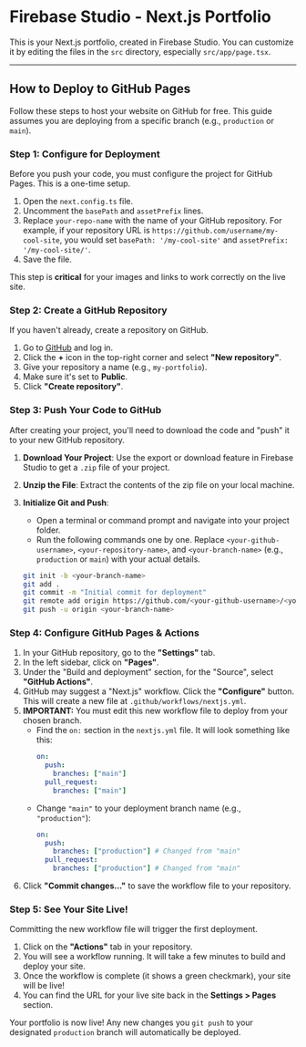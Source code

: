 # Firebase Studio - Next.js Portfolio

This is your Next.js portfolio, created in Firebase Studio. You can customize it by editing the files in the `src` directory, especially `src/app/page.tsx`.

---

## How to Deploy to GitHub Pages

Follow these steps to host your website on GitHub for free. This guide assumes you are deploying from a specific branch (e.g., `production` or `main`).

### Step 1: Configure for Deployment

Before you push your code, you must configure the project for GitHub Pages. This is a one-time setup.

1.  Open the `next.config.ts` file.
2.  Uncomment the `basePath` and `assetPrefix` lines.
3.  Replace `your-repo-name` with the name of your GitHub repository. For example, if your repository URL is `https://github.com/username/my-cool-site`, you would set `basePath: '/my-cool-site'` and `assetPrefix: '/my-cool-site/'`.
4.  Save the file.

This step is **critical** for your images and links to work correctly on the live site.

### Step 2: Create a GitHub Repository

If you haven't already, create a repository on GitHub.

1.  Go to [GitHub](https://github.com) and log in.
2.  Click the **+** icon in the top-right corner and select **"New repository"**.
3.  Give your repository a name (e.g., `my-portfolio`).
4.  Make sure it's set to **Public**.
5.  Click **"Create repository"**.

### Step 3: Push Your Code to GitHub

After creating your project, you'll need to download the code and "push" it to your new GitHub repository.

1.  **Download Your Project**: Use the export or download feature in Firebase Studio to get a `.zip` file of your project.
2.  **Unzip the File**: Extract the contents of the zip file on your local machine.
3.  **Initialize Git and Push**:
    *   Open a terminal or command prompt and navigate into your project folder.
    *   Run the following commands one by one. Replace `<your-github-username>`, `<your-repository-name>`, and `<your-branch-name>` (e.g., `production` or `main`) with your actual details.

    ```bash
    git init -b <your-branch-name>
    git add .
    git commit -m "Initial commit for deployment"
    git remote add origin https://github.com/<your-github-username>/<your-repository-name>.git
    git push -u origin <your-branch-name>
    ```

### Step 4: Configure GitHub Pages & Actions

1.  In your GitHub repository, go to the **"Settings"** tab.
2.  In the left sidebar, click on **"Pages"**.
3.  Under the "Build and deployment" section, for the "Source", select **"GitHub Actions"**.
4.  GitHub may suggest a "Next.js" workflow. Click the **"Configure"** button. This will create a new file at `.github/workflows/nextjs.yml`.
5.  **IMPORTANT:** You must edit this new workflow file to deploy from your chosen branch.
    *   Find the `on:` section in the `nextjs.yml` file. It will look something like this:
        ```yaml
        on:
          push:
            branches: ["main"]
          pull_request:
            branches: ["main"]
        ```
    *   Change `"main"` to your deployment branch name (e.g., `"production"`):
        ```yaml
        on:
          push:
            branches: ["production"] # Changed from "main"
          pull_request:
            branches: ["production"] # Changed from "main"
        ```
6.  Click **"Commit changes..."** to save the workflow file to your repository.

### Step 5: See Your Site Live!

Committing the new workflow file will trigger the first deployment.

1.  Click on the **"Actions"** tab in your repository.
2.  You will see a workflow running. It will take a few minutes to build and deploy your site.
3.  Once the workflow is complete (it shows a green checkmark), your site will be live!
4.  You can find the URL for your live site back in the **Settings > Pages** section.

Your portfolio is now live! Any new changes you `git push` to your designated `production` branch will automatically be deployed.
